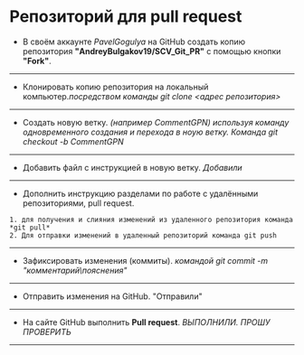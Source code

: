 # Репозиторий для **pull request**
* В своём аккаунте *PavelGogulya* на GitHub создать копию репозитория **"AndreyBulgakov19/SCV_Git_PR"** с помощью кнопки **"Fork"**.
---
* Клонировать копию репозитория на локальный компьютер.*посредством команды git clone <адрес репозитория>*
---
* Создать новую ветку. *(например CommentGPN) используя команду одновременного создания и перехода в ноую ветку. Команда git checkout -b CommentGPN*
---
* Добавить файл с инструкцией в новую ветку. *Добавили*
---
* Дополнить инструкцию разделами по работе с удалёнными репозиториями, pull request.
```
1. для получения и слияния изменений из удаленного репозитория команда *git pull*
2. Для отправки изменений в удаленный репозиторий команда git push
```
---
* Зафиксировать изменения (коммиты). *командой git commit -m "комментарий\пояснения"* 
---
* Отправить изменения на GitHub. "Отправили"
---
* На сайте GitHub выполнить **Pull request**.
*ВЫПОЛНИЛИ. ПРОШУ ПРОВЕРИТЬ*
---
